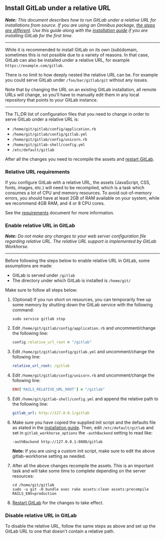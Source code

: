 ## Install GitLab under a relative URL

_**Note:**
This document describes how to run GitLab under a relative URL for installations
from source. If you are using an Omnibus package,
[the steps are different][omnibus-rel]. Use this guide along with the
[installation guide](installation.md) if you are installing GitLab for the
first time._

---

While it is recommended to install GitLab on its own (sub)domain, sometimes
this is not possible due to a variety of reasons. In that case, GitLab can also
be installed under a relative URL, for example `https://example.com/gitlab`.

There is no limit to how deeply nested the relative URL can be. For example you
could serve GitLab under `/foo/bar/gitlab/git` without any issues.

Note that by changing the URL on an existing GitLab installation, all remote
URLs will change, so you'll have to manually edit them in any local repository
that points to your GitLab instance.

---

The TL;DR list of configuration files that you need to change in order to
serve GitLab under a relative URL is:

- `/home/git/gitlab/config/application.rb`
- `/home/git/gitlab/config/gitlab.yml`
- `/home/git/gitlab/config/unicorn.rb`
- `/home/git/gitlab-shell/config.yml`
- `/etc/default/gitlab`

After all the changes you need to recompile the assets and [restart GitLab].

### Relative URL requirements

If you configure GitLab with a relative URL, the assets (JavaScript, CSS, fonts,
images, etc.) will need to be recompiled, which is a task which consumes a lot
of CPU and memory resources. To avoid out-of-memory errors, you should have at
least 2GB of RAM available on your system, while we recommend 4GB RAM, and 4 or
8 CPU cores.

See the [requirements](requirements.md) document for more information.

### Enable relative URL in GitLab

_**Note:**
Do not make any changes to your web server configuration file regarding
relative URL. The relative URL support is implemented by GitLab Workhorse._

---

Before following the steps below to enable relative URL in GitLab, some
assumptions are made:

- GitLab is served under `/gitlab`
- The directory under which GitLab is installed is `/home/git/`

Make sure to follow all steps below:

1.  (Optional) If you run short on resources, you can temporarily free up some
    memory by shutting down the GitLab service with the following command:

    ```shell
    sudo service gitlab stop
    ```

1.  Edit `/home/git/gitlab/config/application.rb` and uncomment/change the
    following line:

    ```ruby
    config.relative_url_root = "/gitlab"
    ```

1.  Edit `/home/git/gitlab/config/gitlab.yml` and uncomment/change the
    following line:

    ```yaml
    relative_url_root: /gitlab
    ```

1.  Edit `/home/git/gitlab/config/unicorn.rb` and uncomment/change the
    following line:

    ```ruby
    ENV['RAILS_RELATIVE_URL_ROOT'] = "/gitlab"
    ```

1.  Edit `/home/git/gitlab-shell/config.yml` and append the relative path to
    the following line:

    ```yaml
    gitlab_url: http://127.0.0.1/gitlab
    ```

1.  Make sure you have copied the supplied init script and the defaults file
    as stated in the [installation guide](installation.md#install-init-script).
    Then, edit `/etc/default/gitlab` and set in `gitlab_workhorse_options` the
    `-authBackend` setting to read like:

    ```shell
    -authBackend http://127.0.0.1:8080/gitlab
    ```

    **Note:**
    If you are using a custom init script, make sure to edit the above
    gitlab-workhorse setting as needed.

1.  After all the above changes recompile the assets. This is an important task
    and will take some time to complete depending on the server resources:

    ```
    cd /home/git/gitlab
    sudo -u git -H bundle exec rake assets:clean assets:precompile RAILS_ENV=production
    ```

1. [Restart GitLab][] for the changes to take effect.

### Disable relative URL in GitLab

To disable the relative URL, follow the same steps as above and set up the
GitLab URL to one that doesn't contain a relative path.

[omnibus-rel]: http://doc.gitlab.com/omnibus/settings/configuration.html#configuring-a-relative-url-for-gitlab "How to setup relative URL in Omnibus GitLab"
[restart gitlab]: ../administration/restart_gitlab.md#installations-from-source "How to restart GitLab"
